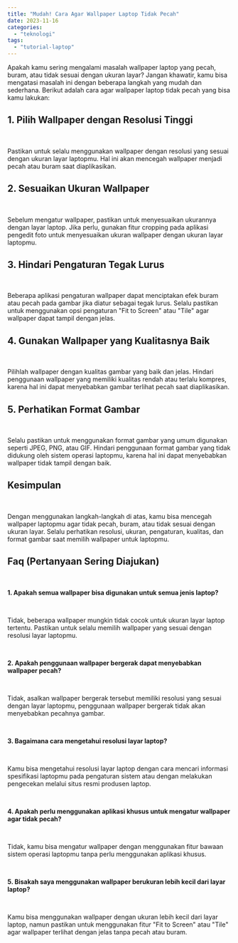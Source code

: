 ```yaml
---
title: "Mudah! Cara Agar Wallpaper Laptop Tidak Pecah"
date: 2023-11-16
categories: 
  - "teknologi"
tags: 
  - "tutorial-laptop"
---
```


Apakah kamu sering mengalami masalah wallpaper laptop yang pecah, buram, atau tidak sesuai dengan ukuran layar? Jangan khawatir, kamu bisa mengatasi masalah ini dengan beberapa langkah yang mudah dan sederhana. Berikut adalah cara agar wallpaper laptop tidak pecah yang bisa kamu lakukan:

## 1\. Pilih Wallpaper dengan Resolusi Tinggi

 

Pastikan untuk selalu menggunakan wallpaper dengan resolusi yang sesuai dengan ukuran layar laptopmu. Hal ini akan mencegah wallpaper menjadi pecah atau buram saat diaplikasikan.

## 2\. Sesuaikan Ukuran Wallpaper

 

Sebelum mengatur wallpaper, pastikan untuk menyesuaikan ukurannya dengan layar laptop. Jika perlu, gunakan fitur cropping pada aplikasi pengedit foto untuk menyesuaikan ukuran wallpaper dengan ukuran layar laptopmu.

## 3\. Hindari Pengaturan Tegak Lurus

 

Beberapa aplikasi pengaturan wallpaper dapat menciptakan efek buram atau pecah pada gambar jika diatur sebagai tegak lurus. Selalu pastikan untuk menggunakan opsi pengaturan "Fit to Screen" atau "Tile" agar wallpaper dapat tampil dengan jelas.

## 4\. Gunakan Wallpaper yang Kualitasnya Baik

 

Pilihlah wallpaper dengan kualitas gambar yang baik dan jelas. Hindari penggunaan wallpaper yang memiliki kualitas rendah atau terlalu kompres, karena hal ini dapat menyebabkan gambar terlihat pecah saat diaplikasikan.

## 5\. Perhatikan Format Gambar

 

Selalu pastikan untuk menggunakan format gambar yang umum digunakan seperti JPEG, PNG, atau GIF. Hindari penggunaan format gambar yang tidak didukung oleh sistem operasi laptopmu, karena hal ini dapat menyebabkan wallpaper tidak tampil dengan baik.

## Kesimpulan

 

Dengan menggunakan langkah-langkah di atas, kamu bisa mencegah wallpaper laptopmu agar tidak pecah, buram, atau tidak sesuai dengan ukuran layar. Selalu perhatikan resolusi, ukuran, pengaturan, kualitas, dan format gambar saat memilih wallpaper untuk laptopmu.

## Faq (Pertanyaan Sering Diajukan)

 

**1\. Apakah semua wallpaper bisa digunakan untuk semua jenis laptop?**

 

Tidak, beberapa wallpaper mungkin tidak cocok untuk ukuran layar laptop tertentu. Pastikan untuk selalu memilih wallpaper yang sesuai dengan resolusi layar laptopmu.

 

**2\. Apakah penggunaan wallpaper bergerak dapat menyebabkan wallpaper pecah?**

 

Tidak, asalkan wallpaper bergerak tersebut memiliki resolusi yang sesuai dengan layar laptopmu, penggunaan wallpaper bergerak tidak akan menyebabkan pecahnya gambar.

 

**3\. Bagaimana cara mengetahui resolusi layar laptop?**

 

Kamu bisa mengetahui resolusi layar laptop dengan cara mencari informasi spesifikasi laptopmu pada pengaturan sistem atau dengan melakukan pengecekan melalui situs resmi produsen laptop.

 

**4\. Apakah perlu menggunakan aplikasi khusus untuk mengatur wallpaper agar tidak pecah?**

 

Tidak, kamu bisa mengatur wallpaper dengan menggunakan fitur bawaan sistem operasi laptopmu tanpa perlu menggunakan aplikasi khusus.

 

**5\. Bisakah saya menggunakan wallpaper berukuran lebih kecil dari layar laptop?**

 

Kamu bisa menggunakan wallpaper dengan ukuran lebih kecil dari layar laptop, namun pastikan untuk menggunakan fitur "Fit to Screen" atau "Tile" agar wallpaper terlihat dengan jelas tanpa pecah atau buram.
